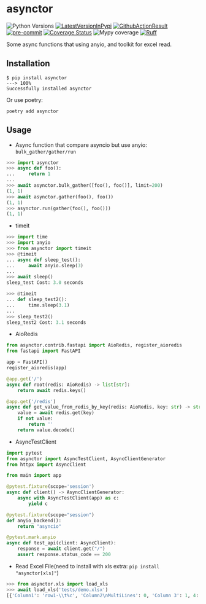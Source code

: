 # asynctor
![Python Versions](https://img.shields.io/pypi/pyversions/asynctor)
[![LatestVersionInPypi](https://img.shields.io/pypi/v/asynctor.svg?style=flat)](https://pypi.python.org/pypi/asynctor)
[![GithubActionResult](https://github.com/waketzheng/asynctor/workflows/ci/badge.svg)](https://github.com/waketzheng/asynctor/actions?query=workflow:ci)
[![pre-commit](https://img.shields.io/badge/pre--commit-enabled-brightgreen?logo=pre-commit)](https://github.com/pre-commit/pre-commit)
[![Coverage Status](https://coveralls.io/repos/github/waketzheng/asynctor/badge.svg?branch=main)](https://coveralls.io/github/waketzheng/asynctor?branch=main)
![Mypy coverage](https://img.shields.io/badge/mypy-100%25-green.svg)
[![Ruff](https://img.shields.io/endpoint?url=https://raw.githubusercontent.com/astral-sh/ruff/main/assets/badge/v2.json)](https://github.com/astral-sh/ruff)

Some async functions that using anyio, and toolkit for excel read.

## Installation

<div class="termy">

```console
$ pip install asynctor
---> 100%
Successfully installed asynctor
```
Or use poetry:
```console
poetry add asynctor
```

</div>

## Usage

- Async function that compare asyncio but use anyio: `bulk_gather/gather/run`
```py
>>> import asynctor
>>> async def foo():
...     return 1
...
>>> await asynctor.bulk_gather([foo(), foo()], limit=200)
(1, 1)
>>> await asynctor.gather(foo(), foo())
(1, 1)
>>> asynctor.run(gather(foo(), foo()))
(1, 1)
```
- timeit
```py
>>> import time
>>> import anyio
>>> from asynctor import timeit
>>> @timeit
... async def sleep_test():
...     await anyio.sleep(3)
...
>>> await sleep()
sleep_test Cost: 3.0 seconds

>>> @timeit
... def sleep_test2():
...     time.sleep(3.1)
...
>>> sleep_test2()
sleep_test2 Cost: 3.1 seconds
```
- AioRedis
```py
from asynctor.contrib.fastapi import AioRedis, register_aioredis
from fastapi import FastAPI

app = FastAPI()
register_aioredis(app)

@app.get('/')
async def root(redis: AioRedis) -> list[str]:
    return await redis.keys()

@app.get('/redis')
async def get_value_from_redis_by_key(redis: AioRedis, key: str) -> str:
    value = await redis.get(key)
    if not value:
        return ''
    return value.decode()
```
- AsyncTestClient
```py
import pytest
from asynctor import AsyncTestClient, AsyncClientGenerator
from httpx import AsyncClient

from main import app

@pytest.fixture(scope='session')
async def client() -> AsyncClientGenerator:
    async with AsyncTestClient(app) as c:
        yield c

@pytest.fixture(scope="session")
def anyio_backend():
    return "asyncio"

@pytest.mark.anyio
async def test_api(client: AsyncClient):
    response = await client.get("/")
    assert response.status_code == 200
```

- Read Excel File(need to install with xls extra: `pip install "asynctor[xls]"`)
```py
>>> from asynctor.xls import load_xls
>>> await load_xls('tests/demo.xlsx')
[{'Column1': 'row1-\\t%c', 'Column2\nMultiLines': 0, 'Column 3': 1, 4: ''}, {'Column1': 'r2c1\n00', 'Column2\nMultiLines': 'r2 c2', 'Column 3': 2, 4: ''}]
```
